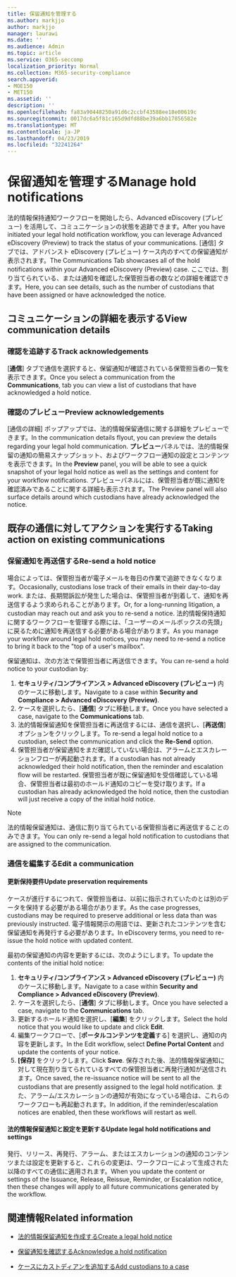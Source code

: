 ```yaml
---
title: 保留通知を管理する
ms.author: markjjo
author: markjjo
manager: laurawi
ms.date: ''
ms.audience: Admin
ms.topic: article
ms.service: O365-seccomp
localization_priority: Normal
ms.collection: M365-security-compliance
search.appverid:
- MOE150
- MET150
ms.assetid: ''
description: ''
ms.openlocfilehash: fa83a90448250a91d6c2ccbf43588ee18e00619c
ms.sourcegitcommit: 0017dc6a5f81c165d9dfd88be39a6bb17856582e
ms.translationtype: MT
ms.contentlocale: ja-JP
ms.lasthandoff: 04/23/2019
ms.locfileid: "32241264"
---
```

# <a name="manage-hold-notifications"></a><span data-ttu-id="92e85-102">保留通知を管理する</span><span class="sxs-lookup"><span data-stu-id="92e85-102">Manage hold notifications</span></span>

<span data-ttu-id="92e85-103">法的情報保持通知ワークフローを開始したら、Advanced eDiscovery (プレビュー) を活用して、コミュニケーションの状態を追跡できます。</span><span class="sxs-lookup"><span data-stu-id="92e85-103">After you have initiated your legal hold notification workflow, you can leverage  Advanced eDiscovery (Preview) to track the status of your communications.</span></span> <span data-ttu-id="92e85-104">[通信] タブでは、アドバンスト eDiscovery (プレビュー) ケース内のすべての保留通知が表示されます。</span><span class="sxs-lookup"><span data-stu-id="92e85-104">The Communications Tab showcases all of the hold notifications within your Advanced eDiscovery (Preview) case.</span></span> <span data-ttu-id="92e85-105">ここでは、割り当てられている、または通知を確認した保管担当者の数などの詳細を確認できます。</span><span class="sxs-lookup"><span data-stu-id="92e85-105">Here, you can see details, such as the number of custodians that have been assigned or have acknowledged the notice.</span></span>

## <a name="view-communication-details"></a><span data-ttu-id="92e85-106">コミュニケーションの詳細を表示する</span><span class="sxs-lookup"><span data-stu-id="92e85-106">View communication details</span></span>

### <a name="track-acknowledgements"></a><span data-ttu-id="92e85-107">確認を追跡する</span><span class="sxs-lookup"><span data-stu-id="92e85-107">Track acknowledgements</span></span>

<span data-ttu-id="92e85-108">[**通信**] タブで通信を選択すると、保留通知が確認されている保管担当者の一覧を表示できます。</span><span class="sxs-lookup"><span data-stu-id="92e85-108">Once you select a communication from the **Communications**, tab you can view a list of custodians that have acknowledged a hold notice.</span></span> 

### <a name="preview-acknowledgements"></a><span data-ttu-id="92e85-109">確認のプレビュー</span><span class="sxs-lookup"><span data-stu-id="92e85-109">Preview acknowledgements</span></span>

<span data-ttu-id="92e85-110">[通信の詳細] ポップアップでは、法的情報保留通信に関する詳細をプレビューできます。</span><span class="sxs-lookup"><span data-stu-id="92e85-110">In the communication details flyout, you can preview the details regarding your legal hold communication.</span></span> <span data-ttu-id="92e85-111">**プレビュー**パネルでは、法的情報保留の通知の簡易スナップショット、およびワークフロー通知の設定とコンテンツを表示できます。</span><span class="sxs-lookup"><span data-stu-id="92e85-111">In the **Preview** panel, you will be able to see a quick snapshot of your legal hold notice as well as the settings and content for your workflow notifications.</span></span> <span data-ttu-id="92e85-112">プレビューパネルには、保管担当者が既に通知を確認済みであることに関する詳細も表示されます。</span><span class="sxs-lookup"><span data-stu-id="92e85-112">The Preview panel will also surface details around which custodians have already acknowledged the notice.</span></span>

## <a name="taking-action-on-existing-communications"></a><span data-ttu-id="92e85-113">既存の通信に対してアクションを実行する</span><span class="sxs-lookup"><span data-stu-id="92e85-113">Taking action on existing communications</span></span>

### <a name="re-send-a-hold-notice"></a><span data-ttu-id="92e85-114">保留通知を再送信する</span><span class="sxs-lookup"><span data-stu-id="92e85-114">Re-send a hold notice</span></span>

<span data-ttu-id="92e85-115">場合によっては、保管担当者が電子メールを毎日の作業で追跡できなくなります。</span><span class="sxs-lookup"><span data-stu-id="92e85-115">Occasionally, custodians lose track of their emails in their day-to-day work.</span></span> <span data-ttu-id="92e85-116">または、長期間訴訟が発生した場合は、保管担当者が到着して、通知を再送信するよう求められることがあります。</span><span class="sxs-lookup"><span data-stu-id="92e85-116">Or, for a long-running litigation, a custodian may reach out and ask you to re-send a notice.</span></span> <span data-ttu-id="92e85-117">法的情報保持通知に関するワークフローを管理する際には、「ユーザーのメールボックスの先頭」に戻るために通知を再送信する必要がある場合があります。</span><span class="sxs-lookup"><span data-stu-id="92e85-117">As you manage your workflow around legal hold notices, you may need to re-send a notice to bring it back to the "top of a user's mailbox".</span></span>

<span data-ttu-id="92e85-118">保留通知は、次の方法で保管担当者に再送信できます。</span><span class="sxs-lookup"><span data-stu-id="92e85-118">You can re-send a hold notice to your custodian by:</span></span>
1. <span data-ttu-id="92e85-119">**セキュリティ/コンプライアンス > Advanced eDiscovery (プレビュー)** 内のケースに移動します。</span><span class="sxs-lookup"><span data-stu-id="92e85-119">Navigate to a case within **Security and Compliance > Advanced eDiscovery (Preview)**.</span></span>
2. <span data-ttu-id="92e85-120">ケースを選択したら、[**通信**] タブに移動します。</span><span class="sxs-lookup"><span data-stu-id="92e85-120">Once you have selected a case, navigate to the **Communications** tab.</span></span>
3. <span data-ttu-id="92e85-121">法的情報保留通知を保管担当者に再送信するには、通信を選択し、[**再送信**] オプションをクリックします。</span><span class="sxs-lookup"><span data-stu-id="92e85-121">To re-send a legal hold notice to a custodian, select the communication and click the **Re-Send** option.</span></span>
4. <span data-ttu-id="92e85-122">保管担当者が保留通知をまだ確認していない場合は、アラームとエスカレーションフローが再起動されます。</span><span class="sxs-lookup"><span data-stu-id="92e85-122">If a custodian has not already acknowledged their hold notification, then the reminder and escalation flow will be restarted.</span></span> <span data-ttu-id="92e85-123">保管担当者が既に保留通知を受信確認している場合、保管担当者は最初のホールド通知のコピーを受け取ります。</span><span class="sxs-lookup"><span data-stu-id="92e85-123">If a custodian has already acknowledged the hold notice, then the custodian will just receive a copy of the initial hold notice.</span></span>

> [!NOTE]
> <span data-ttu-id="92e85-124">法的情報保留通知は、通信に割り当てられている保管担当者に再送信することのみできます。</span><span class="sxs-lookup"><span data-stu-id="92e85-124">You can only re-send a legal hold notification to custodians that are assigned to the communication.</span></span> 

### <a name="edit-a-communication"></a><span data-ttu-id="92e85-125">通信を編集する</span><span class="sxs-lookup"><span data-stu-id="92e85-125">Edit a communication</span></span>

#### <a name="update-preservation-requirements"></a><span data-ttu-id="92e85-126">更新保持要件</span><span class="sxs-lookup"><span data-stu-id="92e85-126">Update preservation requirements</span></span>
  
<span data-ttu-id="92e85-127">ケースが進行するにつれて、保管担当者は、以前に指示されていたのとは別のデータを保持する必要がある場合があります。</span><span class="sxs-lookup"><span data-stu-id="92e85-127">As the case progresses, custodians may be required to preserve additional or less data than was previously instructed.</span></span> <span data-ttu-id="92e85-128">電子情報開示の用語では、更新されたコンテンツを含む保留通知を再発行する必要があります。</span><span class="sxs-lookup"><span data-stu-id="92e85-128">In eDiscovery terms, you need to re-issue the hold notice with updated content.</span></span>

<span data-ttu-id="92e85-129">最初の保留通知の内容を更新するには、次のようにします。</span><span class="sxs-lookup"><span data-stu-id="92e85-129">To update the contents of the initial hold notice:</span></span>

1. <span data-ttu-id="92e85-130">**セキュリティ/コンプライアンス > Advanced eDiscovery (プレビュー)** 内のケースに移動します。</span><span class="sxs-lookup"><span data-stu-id="92e85-130">Navigate to a case within **Security and Compliance > Advanced eDiscovery (Preview)**.</span></span>
2. <span data-ttu-id="92e85-131">ケースを選択したら、[**通信**] タブに移動します。</span><span class="sxs-lookup"><span data-stu-id="92e85-131">Once you have selected a case, navigate to the **Communications** tab.</span></span>
3. <span data-ttu-id="92e85-132">更新するホールド通知を選択し、[**編集**] をクリックします。</span><span class="sxs-lookup"><span data-stu-id="92e85-132">Select the hold notice that you would like to update and click **Edit**.</span></span>
4. <span data-ttu-id="92e85-133">編集ワークフローで、[**ポータルコンテンツを定義**する] を選択し、通知の内容を更新します。</span><span class="sxs-lookup"><span data-stu-id="92e85-133">In the Edit workflow, select **Define Portal Content** and update the contents of your notice.</span></span> 
5. <span data-ttu-id="92e85-134">**[保存]** をクリックします。</span><span class="sxs-lookup"><span data-stu-id="92e85-134">Click **Save**.</span></span> <span data-ttu-id="92e85-135">保存された後、法的情報保留通知に対して現在割り当てられているすべての保管担当者に再発行通知が送信されます。</span><span class="sxs-lookup"><span data-stu-id="92e85-135">Once saved, the re-issuance notice will be sent to all the custodians that are presently assigned to the legal hold notification.</span></span> <span data-ttu-id="92e85-136">また、アラーム/エスカレーションの通知が有効になっている場合は、これらのワークフローも再起動されます。</span><span class="sxs-lookup"><span data-stu-id="92e85-136">In addition, if the reminder/escalation notices are enabled, then these workflows will restart as well.</span></span> 


#### <a name="update-legal-hold-notifications-and-settings"></a><span data-ttu-id="92e85-137">法的情報保留通知と設定を更新する</span><span class="sxs-lookup"><span data-stu-id="92e85-137">Update legal hold notifications and settings</span></span>

<span data-ttu-id="92e85-138">発行、リリース、再発行、アラーム、またはエスカレーションの通知のコンテンツまたは設定を更新すると、これらの変更は、ワークフローによって生成された以降のすべての通信に適用されます。</span><span class="sxs-lookup"><span data-stu-id="92e85-138">When you update the content or settings of the Issuance, Release, Reissue, Reminder, or Escalation notice, then these changes will apply to all future communications generated by the workflow.</span></span>

## <a name="related-information"></a><span data-ttu-id="92e85-139">関連情報</span><span class="sxs-lookup"><span data-stu-id="92e85-139">Related information</span></span> 

- [<span data-ttu-id="92e85-140">法的情報保留通知を作成する</span><span class="sxs-lookup"><span data-stu-id="92e85-140">Create a legal hold notice</span></span>](create-hold-notification.md)
    
- [<span data-ttu-id="92e85-141">保留通知を確認する</span><span class="sxs-lookup"><span data-stu-id="92e85-141">Acknowledge a hold notification</span></span>](acknowledge-hold-notification.md)
    
- [<span data-ttu-id="92e85-142">ケースにカストディアンを追加する</span><span class="sxs-lookup"><span data-stu-id="92e85-142">Add custodians to a case</span></span>](add-custodians-to-case.md)